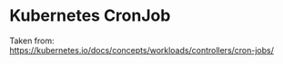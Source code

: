 # Kubernetes CronJob
Taken from: https://kubernetes.io/docs/concepts/workloads/controllers/cron-jobs/ 

